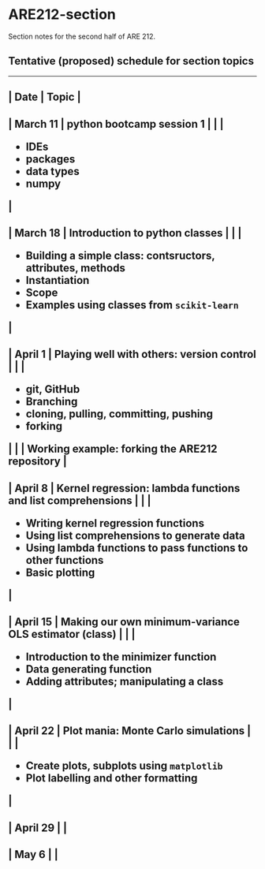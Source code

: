 # ARE212-section
Section notes for the second half of ARE 212.

## Tentative (proposed) schedule for section topics

----
| Date | Topic |
----
| March 11 | python bootcamp session 1 |
|          | <ul><li>IDEs</li><li>packages</li><li>data types</li><li>numpy</li></ul> |
----
| March 18 | Introduction to python classes |
|          | <ul><li>Building a simple class: contsructors, attributes, methods</li><li>Instantiation</li><li>Scope</li><li>Examples using classes from ``scikit-learn``</li></ul> |	 
----
| April 1 | Playing well with others: version control |
|         | <ul><li>git, GitHub</li><li>Branching</li><li>cloning, pulling, committing, pushing</li><li>forking</li></ul> |
| 	| Working example: forking the ARE212 repository |
----
| April 8 | Kernel regression: lambda functions and list comprehensions |
|         | <ul><li>Writing kernel regression functions</li><li>Using list comprehensions to generate data</li><li>Using lambda functions to pass functions to other functions</li><li>Basic plotting</li></ul> |
---
| April 15 | Making our own minimum-variance OLS estimator (class) |
|          | <ul><li>Introduction to the minimizer function</li><li>Data generating function</li><li>Adding attributes; manipulating a class</li></ul> |
----
| April 22 | Plot mania: Monte Carlo simulations |
|          | <ul><li>Create plots, subplots using ``matplotlib``</li><li>Plot labelling and other formatting</li></ul>|
---
| April 29 | |
----
| May 6 |  |
----
